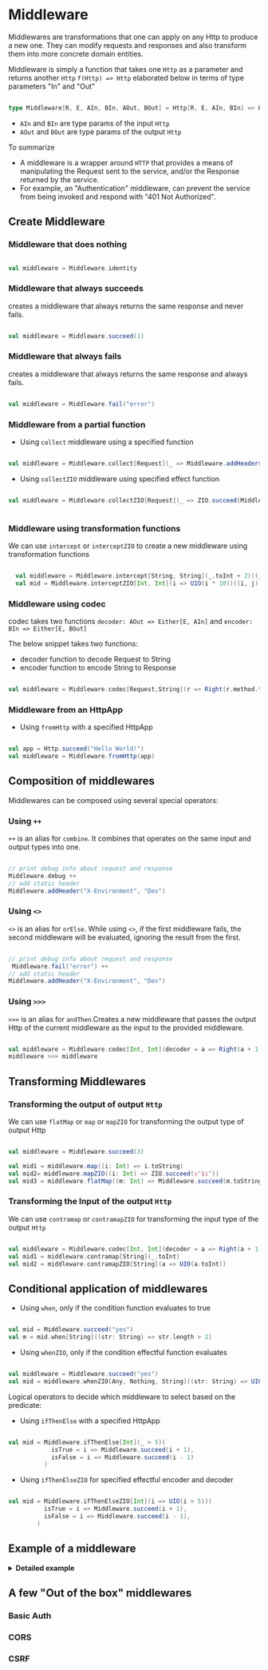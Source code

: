 # Middleware

Middlewares are transformations that one can apply on any Http to produce a new one. 
They can modify requests and responses and also transform them into more concrete domain entities.

Middleware is simply a function that takes one `Http` as a parameter and returns another `Http` `f(Http) => Http` elaborated below in terms of type parameters "In" and "Out"

```scala

type Middleware[R, E, AIn, BIn, AOut, BOut] = Http[R, E, AIn, BIn] => Http[R, E, AOut, BOut]

```

* `AIn` and `BIn` are type params of the input `Http`
* `AOut` and `BOut` are type params of the output `Http`

To summarize 
- A middleware is a wrapper around `HTTP` that provides a means of manipulating the Request sent to the service, and/or the Response returned by the service. 
- For example, an "Authentication" middleware, can prevent the service from being invoked and respond with "401 Not Authorized".

## Create Middleware

### Middleware that does nothing

```scala

val middleware = Middleware.identity

```

### Middleware that always succeeds

creates a middleware that always returns the same response and never fails.

```scala

val middleware = Middleware.succeed(1)

```

### Middleware that always fails

creates a middleware that always returns the same response and always fails.

```scala

val middleware = Middleware.fail("error")

```

### Middleware from a partial function

- Using `collect` middleware using a specified function

```scala

val middleware = Middleware.collect[Request](_ => Middleware.addHeaders(Headers("a", "b")))

```

- Using `collectZIO` middleware using specified effect function

```scala

val middleware = Middleware.collectZIO[Request](_ => ZIO.succeed(Middleware.addHeaders(Headers("a", "b"))))
  
```

### Middleware using transformation functions

We can use `intercept` or `interceptZIO` to create a new middleware using transformation functions

```scala

  val middleware = Middleware.intercept[String, String](_.toInt + 2)((_, a) => a + 3)
  val mid = Middleware.interceptZIO[Int, Int](i => UIO(i * 10))((i, j) => UIO(i + j))

```

### Middleware using codec

codec takes two functions `decoder: AOut => Either[E, AIn]` and `encoder: BIn => Either[E, BOut]`

The below snippet takes two functions:
- decoder function to decode Request to String 
- encoder function to encode String to Response

```scala

val middleware = Middleware.codec[Request,String](r => Right(r.method.toString()),s => Right(Response.text(s)))

```

### Middleware from an HttpApp

- Using `fromHttp` with a specified HttpApp

```scala

val app = Http.succeed("Hello World!")
val middleware = Middleware.fromHttp(app)

```

## Composition of middlewares

Middlewares can be composed using several special operators:

### Using `++`

`++` is an alias for `combine`. It combines that operates on the same input and output types into one.

```scala

// print debug info about request and response
Middleware.debug ++
// add static header
Middleware.addHeader("X-Environment", "Dev") 

```

### Using `<>`

`<>` is an alias for `orElse`. While using `<>`, if the first middleware fails, the second middleware will be evaluated, ignoring the result from the first.

```scala

// print debug info about request and response
 Middleware.fail("error") ++
// add static header
Middleware.addHeader("X-Environment", "Dev") 

```

### Using `>>>`

`>>>` is an alias for `andThen`.Creates a new middleware that passes the output Http of the current middleware as the input to the provided middleware.

```scala

val middleware = Middleware.codec[Int, Int](decoder = a => Right(a + 1), encoder = b => Right(b + 1))
middleware >>> middleware

```

## Transforming Middlewares

### Transforming the output of output `Http`

We can use `flatMap` or  `map` or `mapZIO` for transforming the output type of output Http

```scala

val middleware = Middleware.succeed(3)

val mid1 = middleware.map((i: Int) => i.toString)
val mid2= middleware.mapZIO((i: Int) => ZIO.succeed(s"$i"))
val mid3 = middleware.flatMap((m: Int) => Middleware.succeed(m.toString))

```

### Transforming the Input of the output `Http`

We can use `contramap` or `contramapZIO` for transforming the input type of the output `Http`

```scala

val middleware = Middleware.codec[Int, Int](decoder = a => Right(a + 1), encoder = b => Right(b + 1))
val mid1 = middleware.contramap[String](_.toInt)
val mid2 = middleware.contramapZIO[String](a => UIO(a.toInt))

```


## Conditional application of middlewares

- Using `when`, only if the condition function evaluates to true

```scala

val mid = Middleware.succeed("yes")
val m = mid.when[String]((str: String) => str.length > 2)

```

- Using `whenZIO`, only if the condition effectful function evaluates

```scala

val middleware = Middleware.succeed("yes")
val mid = middleware.whenZIO[Any, Nothing, String]((str: String) => UIO(str.length > 2))  

```

Logical operators to decide which middleware to select based on the predicate:

- Using `ifThenElse` with a specified HttpApp

```scala

val mid = Middleware.ifThenElse[Int](_ > 5)(
            isTrue = i => Middleware.succeed(i + 1),
            isFalse = i => Middleware.succeed(i - 1)
          )

```
- Using `ifThenElseZIO` for specified effectful encoder and decoder

```scala

val mid = Middleware.ifThenElseZIO[Int](i => UIO(i > 5))(
          isTrue = i => Middleware.succeed(i + 1),
          isFalse = i => Middleware.succeed(i - 1),
        ) 

```

## Example of a middleware

<details>
<summary><b>Detailed example </b></summary>

```scala

    import zhttp.http._
    import zhttp.http.middleware.HttpMiddleware
    import zhttp.service.Server
    import zio.clock.{Clock, currentTime}
    import zio.console.Console
    import zio.duration._
    import zio.{App, ExitCode, URIO, ZIO}
    
    import java.io.IOException
    import java.util.concurrent.TimeUnit
    
     val app: HttpApp[Clock, Nothing] = Http.collectZIO[Request] {
       // this will return result instantly
       case Method.GET -> !! / "text"         => ZIO.succeed(Response.text("Hello World!"))
       // this will return result after 5 seconds, so with 3 seconds timeout it will fail
       case Method.GET -> !! / "long-running" => ZIO.succeed(Response.text("Hello World!")).delay(5 seconds)
     }

    val middlewares: HttpMiddleware[Console with Clock, IOException] =
       // print debug info about request and response
       Middleware.debug ++
       // add static header
       Middleware.addHeader("X-Environment", "Dev") ++   

   override def run(args: List[String]): URIO[zio.ZEnv, ExitCode] =
       Server.start(8090, (app @@ middlewares)).exitCode

```
   
</details>   

## A few "Out of the box" middlewares
### Basic Auth
### CORS
### CSRF

